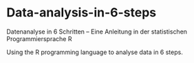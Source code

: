 # Data-analysis-in-6-steps
Datenanalyse in 6 Schritten – Eine Anleitung in der statistischen Programmiersprache R

Using the R programming language to analyse data in 6 steps.
